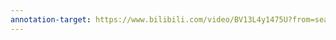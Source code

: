 ```yaml
---
annotation-target: https://www.bilibili.com/video/BV13L4y1475U?from=search&seid=9987648941836862842&spm_id_from=333.337.0.0
---
```

